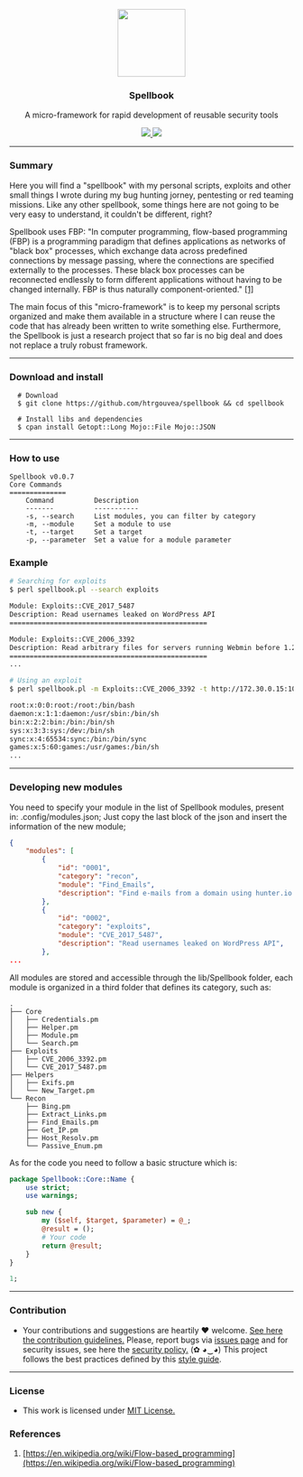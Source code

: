 <p align="center">
  <img src="https://heitorgouvea.me/images/projects/spellbook/logo.png" width="120px" height="120px">
  <h3 align="center"><b>Spellbook</b></h3>
  <p align="center">A micro-framework for rapid development of reusable security tools</p>
  <p align="center">
    <a href="https://github.com/htrgouvea/spellbook/blob/master/LICENSE.md">
      <img src="https://img.shields.io/badge/license-MIT-blue.svg">
    </a>
    <a href="https://github.com/htrgouvea/spellbook/releases">
      <img src="https://img.shields.io/badge/version-0.0.7-blue.svg">
    </a>
  </p>
</p>

---

### Summary

Here you will find a "spellbook" with my personal scripts, exploits and other small things I wrote during my bug hunting jorney, pentesting or red teaming missions. Like any other spellbook, some things here are not going to be very easy to understand, it couldn't be different, right?

Spellbook uses FBP: "In computer programming, flow-based programming (FBP) is a programming paradigm that defines applications as networks of "black box" processes, which exchange data across predefined connections by message passing, where the connections are specified externally to the processes. These black box processes can be reconnected endlessly to form different applications without having to be changed internally. FBP is thus naturally component-oriented." [[1]](#references)

The main focus of this "micro-framework" is to keep my personal scripts organized and make them available in a structure where I can reuse the code that has already been written to write something else. Furthermore, the Spellbook is just a research project that so far is no big deal and does not replace a truly robust framework.

---

### Download and install

```
  # Download
  $ git clone https://github.com/htrgouvea/spellbook && cd spellbook

  # Install libs and dependencies
  $ cpan install Getopt::Long Mojo::File Mojo::JSON
```

---

### How to use

```
Spellbook v0.0.7
Core Commands
==============
	Command          Description
	-------          -----------
	-s, --search     List modules, you can filter by category
	-m, --module     Set a module to use
	-t, --target     Set a target
	-p, --parameter  Set a value for a module parameter
```

### Example

```bash
# Searching for exploits 
$ perl spellbook.pl --search exploits

Module: Exploits::CVE_2017_5487
Description: Read usernames leaked on WordPress API
=================================================

Module: Exploits::CVE_2006_3392
Description: Read arbitrary files for servers running Webmin before 1.290 and Usermin before 1.220
=================================================
...

# Using an exploit
$ perl spellbook.pl -m Exploits::CVE_2006_3392 -t http://172.30.0.15:10000/ -p /etc/passwd

root:x:0:0:root:/root:/bin/bash
daemon:x:1:1:daemon:/usr/sbin:/bin/sh
bin:x:2:2:bin:/bin:/bin/sh
sys:x:3:3:sys:/dev:/bin/sh
sync:x:4:65534:sync:/bin:/bin/sync
games:x:5:60:games:/usr/games:/bin/sh
...
```

---

### Developing new modules

You need to specify your module in the list of Spellbook modules, present in: .config/modules.json; Just copy the last block of the json and insert the information of the new module;

```json
{
    "modules": [
        {
            "id": "0001",
            "category": "recon",
            "module": "Find_Emails",
            "description": "Find e-mails from a domain using hunter.io API",
        },
        {
            "id": "0002",
            "category": "exploits",
            "module": "CVE_2017_5487",
            "description": "Read usernames leaked on WordPress API",
        },
...
```

All modules are stored and accessible through the lib/Spellbook folder, each module is organized in a third folder that defines its category, such as:

```
.
├── Core
│   ├── Credentials.pm
│   ├── Helper.pm
│   ├── Module.pm
│   └── Search.pm
├── Exploits
│   ├── CVE_2006_3392.pm
│   └── CVE_2017_5487.pm
├── Helpers
│   ├── Exifs.pm
│   └── New_Target.pm
└── Recon
    ├── Bing.pm
    ├── Extract_Links.pm
    ├── Find_Emails.pm
    ├── Get_IP.pm
    ├── Host_Resolv.pm
    └── Passive_Enum.pm
```

As for the code you need to follow a basic structure which is:

```perl
package Spellbook::Core::Name {
    use strict;
    use warnings;

    sub new {
        my ($self, $target, $parameter) = @_;
        @result = ();
        # Your code
        return @result;
    }
}

1;
```

---

### Contribution

- Your contributions and suggestions are heartily ♥ welcome. [See here the contribution guidelines.](/.github/CONTRIBUTING.md) Please, report bugs via [issues page](https://github.com/htrgouvea/spellbook/issues) and for security issues, see here the [security policy.](/SECURITY.md) (✿ ◕‿◕) This project follows the best practices defined by this [style guide](https://heitorgouvea.me/projects/perl-style-guide).

---

### License

- This work is licensed under [MIT License.](/LICENSE.md)

### References

1. [https://en.wikipedia.org/wiki/Flow-based_programming](https://en.wikipedia.org/wiki/Flow-based_programming)